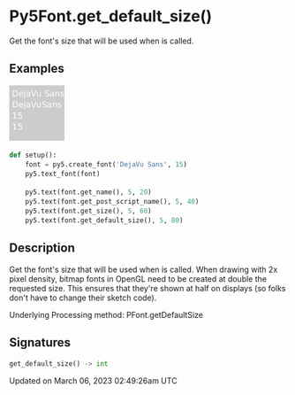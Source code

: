 # Py5Font.get_default_size()

Get the font's size that will be used when [](sketch_text_font) is called.

## Examples

<div class="example-table">

<div class="example-row"><div class="example-cell-image">

![example picture for get_default_size()](/images/reference/Py5Font_get_default_size_0.png)

</div><div class="example-cell-code">

```python
def setup():
    font = py5.create_font('DejaVu Sans', 15)
    py5.text_font(font)

    py5.text(font.get_name(), 5, 20)
    py5.text(font.get_post_script_name(), 5, 40)
    py5.text(font.get_size(), 5, 60)
    py5.text(font.get_default_size(), 5, 80)
```

</div></div>

</div>

## Description

Get the font's size that will be used when [](sketch_text_font) is called. When drawing with 2x pixel density, bitmap fonts in OpenGL need to be created at double the requested size. This ensures that they're shown at half on displays (so folks don't have to change their sketch code).

Underlying Processing method: PFont.getDefaultSize

## Signatures

```python
get_default_size() -> int
```

Updated on March 06, 2023 02:49:26am UTC
